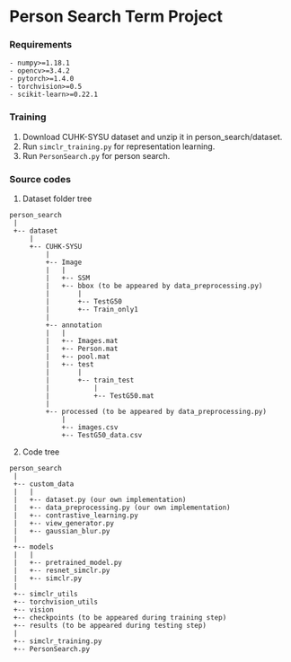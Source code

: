 # Person Search Term Project

### Requirements

    - numpy>=1.18.1
    - opencv>=3.4.2
    - pytorch>=1.4.0
    - torchvision>=0.5
    - scikit-learn>=0.22.1

### Training

1. Download CUHK-SYSU dataset and unzip it in person_search/dataset.
2. Run ```simclr_training.py``` for representation learning.
3. Run ```PersonSearch.py``` for person search.

### Source codes
1) Dataset folder tree

```
person_search
 |
 +-- dataset
     |
     +-- CUHK-SYSU
         |
         +-- Image
         |   |
         |   +-- SSM
         |   +-- bbox (to be appeared by data_preprocessing.py)
         |       | 
         |       +-- TestG50
         |       +-- Train_only1
         |
         +-- annotation
         |   | 
         |   +-- Images.mat
         |   +-- Person.mat
         |   +-- pool.mat
         |   +-- test
         |       | 
         |       +-- train_test
         |           | 
         |           +-- TestG50.mat
         |
         +-- processed (to be appeared by data_preprocessing.py)
             | 
             +-- images.csv
             +-- TestG50_data.csv	
```

2) Code tree

```
person_search
 |
 +-- custom_data
 |   |
 |   +-- dataset.py (our own implementation)
 |   +-- data_preprocessing.py (our own implementation)
 |   +-- contrastive_learning.py
 |   +-- view_generator.py
 |   +-- gaussian_blur.py
 |
 +-- models
 |   |
 |   +-- pretrained_model.py
 |   +-- resnet_simclr.py
 |   +-- simclr.py
 |
 +-- simclr_utils
 +-- torchvision_utils
 +-- vision
 +-- checkpoints (to be appeared during training step)
 +-- results (to be appeared during testing step)
 |
 +-- simclr_training.py
 +-- PersonSearch.py
```
